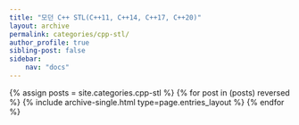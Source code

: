 ```yaml
---
title: "모던 C++ STL(C++11, C++14, C++17, C++20)"
layout: archive
permalink: categories/cpp-stl/
author_profile: true
sibling-post: false
sidebar: 
    nav: "docs"
---
```


{% assign posts = site.categories.cpp-stl %}
{% for post in (posts) reversed %} {% include archive-single.html type=page.entries_layout %} {% endfor %}